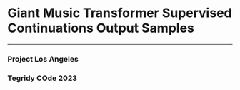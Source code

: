 # Giant Music Transformer Supervised Continuations Output Samples

***

### Project Los Angeles
### Tegridy COde 2023
